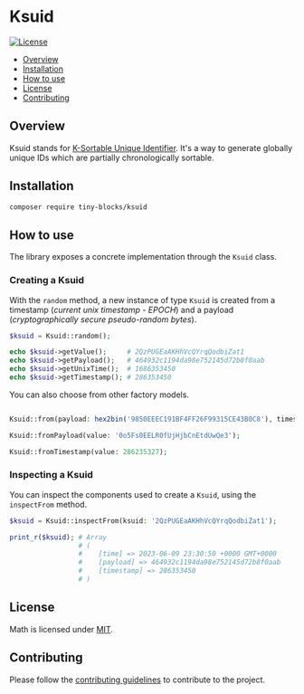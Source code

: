 # Ksuid

[![License](https://img.shields.io/badge/license-MIT-green)](LICENSE)

* [Overview](#overview)
* [Installation](#installation)
* [How to use](#how-to-use)
* [License](#license)
* [Contributing](#contributing)

<div id='overview'></div> 

## Overview

Ksuid stands for [K-Sortable Unique Identifier](https://segment.com/blog/a-brief-history-of-the-uuid). It's a way to
generate globally unique IDs which are partially chronologically sortable.

<div id='installation'></div>

## Installation

```bash
composer require tiny-blocks/ksuid
```

<div id='how-to-use'></div>

## How to use

The library exposes a concrete implementation through the `Ksuid` class.

### Creating a Ksuid

With the `random` method, a new instance of type `Ksuid` is created from a timestamp (_current unix timestamp - EPOCH_)
and a payload (_cryptographically secure pseudo-random bytes_).

```php
$ksuid = Ksuid::random();

echo $ksuid->getValue();     # 2QzPUGEaAKHhVcQYrqQodbiZat1
echo $ksuid->getPayload();   # 464932c1194da98e752145d72b8f0aab
echo $ksuid->getUnixTime();  # 1686353450
echo $ksuid->getTimestamp(); # 286353450
```

You can also choose from other factory models.

```php

Ksuid::from(payload: hex2bin('9850EEEC191BF4FF26F99315CE43B0C8'), timestamp: 286235327);

Ksuid::fromPayload(value: '0o5Fs0EELR0fUjHjbCnEtdUwQe3');

Ksuid::fromTimestamp(value: 286235327);
```

### Inspecting a Ksuid

You can inspect the components used to create a `Ksuid`, using the `inspectFrom` method.

```php
$ksuid = Ksuid::inspectFrom(ksuid: '2QzPUGEaAKHhVcQYrqQodbiZat1');

print_r($ksuid); # Array
                 # (
                 #    [time] => 2023-06-09 23:30:50 +0000 GMT+0000
                 #    [payload] => 464932c1194da98e752145d72b8f0aab
                 #    [timestamp] => 286353450
                 # )
```

## License

Math is licensed under [MIT](/LICENSE).

<div id='contributing'></div>

## Contributing

Please follow the [contributing guidelines](https://github.com/tiny-blocks/tiny-blocks/blob/main/CONTRIBUTING.md) to
contribute to the project.
